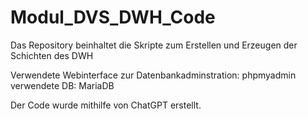 # Modul_DVS_DWH_Code
Das Repository beinhaltet die Skripte zum Erstellen und Erzeugen der Schichten des DWH

Verwendete Webinterface zur Datenbankadminstration: phpmyadmin
verwendete DB: MariaDB

Der Code wurde mithilfe von ChatGPT erstellt.
